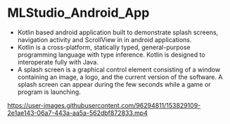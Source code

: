 # MLStudio_Android_App
- Kotlin based android application built to demonstrate splash screens, navigation activity and ScrollView in in android applications.
- Kotlin is a cross-platform, statically typed, general-purpose programming language with type inference. Kotlin is designed to interoperate fully with Java.
- A splash screen is a graphical control element consisting of a window containing an image, a logo, and the current version of the software. A splash screen can appear during the few seconds while a game or program is launching.

https://user-images.githubusercontent.com/96294811/153829109-2e1ae143-06a7-443a-aa5a-562dbf872833.mp4
